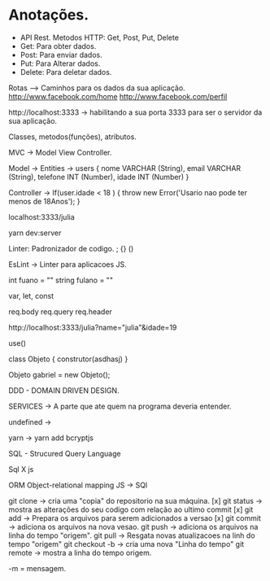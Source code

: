 # Anotações.

- API Rest.
Metodos HTTP:  Get, Post, Put, Delete
- Get: Para obter dados.
- Post: Para enviar dados.
- Put: Para Alterar dados.
- Delete: Para deletar dados.

Rotas --> Caminhos para os dados da sua aplicação.
http://www.facebook.com/home
http://www.facebook.com/perfil

http://localhost:3333 -> habilitando a sua porta 3333 para ser o servidor da sua aplicação.

Classes, metodos(funções), atributos.

MVC -> Model View Controller.

Model -> Entities -> users {
  nome VARCHAR (String),
  email VARCHAR (String),
  telefone INT (Number),
  idade INT (Number)
}


Controller ->
If(user.idade < 18 ) {
  throw new Error('Usario nao pode ter menos de 18Anos');
}

localhost:3333/julia

yarn dev:server

Linter: Padronizador de codigo. ; {} ()

EsLint -> Linter para aplicacoes JS.


int fuano = ""
string fulano = ""

var, let, const

req.body
req.query
req.header


http://localhost:3333/julia?name="julia"&idade=19


use()

class Objeto {
  construtor(asdhasj)
}


Objeto gabriel = new Objeto();

DDD - DOMAIN DRIVEN DESIGN.

SERVICES -> A parte que ate quem na programa deveria entender.


undefined ->

yarn -> yarn add bcryptjs

SQL - Strucured Query Language

Sql X js

ORM
Object-relational mapping
JS -> SQl

git clone -> cria uma "copia" do repositorio na sua máquina. [x]
git status -> mostra as alterações do seu codigo com relação ao ultimo commit [x]
git add -> Prepara os arquivos para serem adicionados a versao [x]
git commit -> adiciona os arquivos na nova vesao.
git push -> adiciona os arquivos na linha do tempo "origem".
git pull -> Resgata novas atualizacoes na linh do tempo "origem"
git checkout -b -> cria uma nova "Linha do tempo"
git remote -> mostra a linha do tempo origem.

-m = mensagem.

